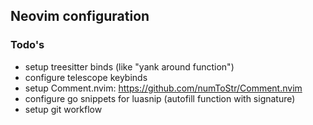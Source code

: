## Neovim configuration

### Todo's
- setup treesitter binds (like "yank around function")
- configure telescope keybinds
- setup Comment.nvim: https://github.com/numToStr/Comment.nvim
- configure go snippets for luasnip (autofill function with signature)
- setup git workflow
